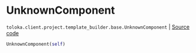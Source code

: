 # UnknownComponent
`toloka.client.project.template_builder.base.UnknownComponent` | [Source code](https://github.com/Toloka/toloka-kit/blob/v1.1.1/src/client/project/template_builder/base.py#L187)

```python
UnknownComponent(self)
```

